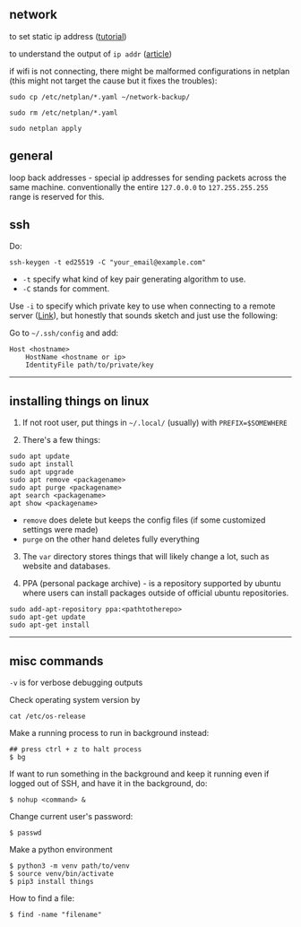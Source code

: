 ## network

to set static ip address ([tutorial](https://gal.vin/posts/2023/ubuntu-static-ip/))

to understand the output of `ip addr` ([article](https://samuel-ricky.medium.com/how-to-interpret-the-output-of-ip-addr-show-8008c7c41dde))
 
if wifi is not connecting, there might be malformed configurations in netplan (this might not target the cause but it fixes the troubles): 
```
sudo cp /etc/netplan/*.yaml ~/network-backup/

sudo rm /etc/netplan/*.yaml

sudo netplan apply
```

## general

loop back addresses - special ip addresses for sending packets across the same machine. conventionally the entire `127.0.0.0` to `127.255.255.255` range is reserved for this. 
## ssh

Do:
```
ssh-keygen -t ed25519 -C "your_email@example.com"
```

- `-t` specify what kind of key pair generating algorithm to use. 
- `-C` stands for comment. 

Use `-i` to specify which private key to use when connecting to a remote server ([Link](https://serverfault.com/questions/295768/how-do-i-connect-to-ssh-with-a-different-public-key)), but honestly that sounds sketch and just use the following:

Go to `~/.ssh/config` and add:
```
Host <hostname>
	HostName <hostname or ip>
	IdentityFile path/to/private/key
```

---
## installing things on linux

1. If not root user, put things in `~/.local/` (usually) with `PREFIX=$SOMEWHERE`

2. There's a few things:
```
sudo apt update
sudo apt install
sudo apt upgrade
sudo apt remove <packagename>
sudo apt purge <packagename>
apt search <packagename>
apt show <packagename>
```

- `remove` does delete but keeps the config files (if some customized settings were made)
- `purge` on the other hand deletes fully everything 

3. The `var` directory stores things that will likely change a lot, such as website and databases. 

4. PPA (personal package archive) - is a repository supported by ubuntu where users can install packages outside of official ubuntu repositories. 
```
sudo add-apt-repository ppa:<pathtotherepo>
sudo apt-get update
sudo apt-get install
```

---
## misc commands

`-v` is for verbose debugging outputs

Check operating system version by
```
cat /etc/os-release
```

Make a running process to run in background instead:
```
## press ctrl + z to halt process
$ bg
```

If want to run something in the background and keep it running even if logged out of SSH, and have it in the background, do:
```
$ nohup <command> &
```

Change current user's password:
```
$ passwd
```

Make a python environment
```
$ python3 -m venv path/to/venv
$ source venv/bin/activate
$ pip3 install things
```

How to find a file:
```
$ find -name "filename"
```